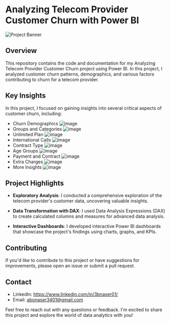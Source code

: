 # Analyzing Telecom Provider Customer Churn with Power BI

![Project Banner](![image](https://github.com/m3bnaser/Analyzing-Telecom-Provider-Customer-Churn/assets/91283790/864fcddc-3ea1-4695-8983-ef1fed856be5)
)

## Overview

This repository contains the code and documentation for my Analyzing Telecom Provider Customer Churn project using Power BI. In this project, I analyzed customer churn patterns, demographics, and various factors contributing to churn for a telecom provider.

## Key Insights

In this project, I focused on gaining insights into several critical aspects of customer churn, including:

- Churn Demographics
  ![image](https://github.com/m3bnaser/Analyzing-Telecom-Provider-Customer-Churn/assets/91283790/5f402f52-dd70-4fa1-9b4f-b2ff1fd507f1)
- Groups and Categories
  ![image](https://github.com/m3bnaser/Analyzing-Telecom-Provider-Customer-Churn/assets/91283790/2a8c785b-5efe-41ba-93a1-1b5fa8aa721c)
- Unlimited Plan
  ![image](https://github.com/m3bnaser/Analyzing-Telecom-Provider-Customer-Churn/assets/91283790/c732cc87-dec7-47ea-a68c-1b463a853040)
- International Calls
  ![image](https://github.com/m3bnaser/Analyzing-Telecom-Provider-Customer-Churn/assets/91283790/77b2a344-8e36-475c-ac83-98b705daf467)
- Contract Type
  ![image](https://github.com/m3bnaser/Analyzing-Telecom-Provider-Customer-Churn/assets/91283790/0995e4e1-8e0d-453d-b818-cb038bf79987)
- Age Groups
  ![image](https://github.com/m3bnaser/Analyzing-Telecom-Provider-Customer-Churn/assets/91283790/96a145aa-fd6b-4330-9378-313933b8a76b)
- Payment and Contract
  ![image](https://github.com/m3bnaser/Analyzing-Telecom-Provider-Customer-Churn/assets/91283790/3ee14ab3-2315-4969-b187-4c398f56901e)
- Extra Charges
  ![image](https://github.com/m3bnaser/Analyzing-Telecom-Provider-Customer-Churn/assets/91283790/d6745dc6-69bc-4dbe-a607-b85a68edde77)
- More Insights
  ![image](https://github.com/m3bnaser/Analyzing-Telecom-Provider-Customer-Churn/assets/91283790/53ad2dce-be02-45cc-8b07-af342375cac9)

## Project Highlights

- **Exploratory Analysis**: I conducted a comprehensive exploration of the telecom provider's customer data, uncovering valuable insights.

- **Data Transformation with DAX**: I used Data Analysis Expressions (DAX) to create calculated columns and measures for advanced data analysis.

- **Interactive Dashboards**: I developed interactive Power BI dashboards that showcase the project's findings using charts, graphs, and KPIs.


## Contributing

If you'd like to contribute to this project or have suggestions for improvements, please open an issue or submit a pull request.


## Contact

- LinkedIn: https://www.linkedin.com/in/3bnaser01/
- Email: abonaser3401@gmail.com

Feel free to reach out with any questions or feedback. I'm excited to share this project and explore the world of data analytics with you!
